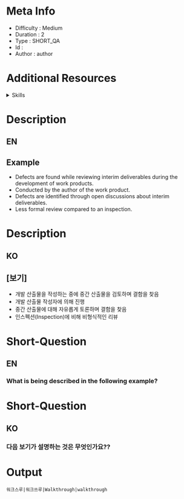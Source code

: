 # Meta Info
- Difficulty : Medium
- Duration : 2
- Type : SHORT_QA
- Id : 
- Author : author


# Additional Resources

<details>
<summary>Skills</summary>

| 스킬 아이디 | 스킬 이름      |
|--------|------------|
| -      | - |
| -      | -          |
| -      | -          |
</details>

# Description
## EN
## Example
- Defects are found while reviewing interim deliverables during the development of work products.
- Conducted by the author of the work product.
- Defects are identified through open discussions about interim deliverables.
- Less formal review compared to an inspection.

# Description
## KO
## [보기]
- 개발 산출물을 작성하는 중에 중간 산출물을 검토하며 결함을 찾음
- 개발 산출물 작성자에 의해 진행
- 중간 산출물에 대해 자유롭게 토론하며 결함을 찾음
- 인스펙션(Inspection)에 비해 비형식적인 리뷰

# Short-Question
## EN
### What is being described in the following example?

# Short-Question
## KO
### 다음 보기가 설명하는 것은 무엇인가요??

# Output
```
워크스루|워크쓰루|Walkthrough|walkthrough
```
